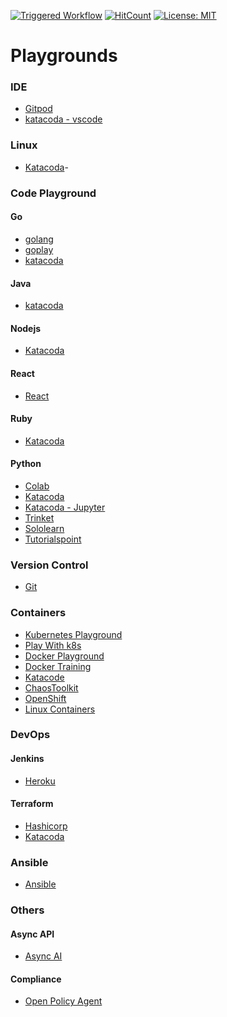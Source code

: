 [![Triggered Workflow](https://github.com/govindarajanv/awesome-playgrounds/actions/workflows/action.yml/badge.svg)](https://github.com/govindarajanv/awesome-playgrounds/actions/workflows/action.yml)
[![HitCount](http://hits.dwyl.com/govindarajanv/playgrounds.svg)](http://hits.dwyl.com/govindarajanv/playgrounds)
[![License: MIT](https://img.shields.io/badge/License-MIT-yellow.svg)](https://opensource.org/licenses/MIT)


# Playgrounds

### IDE
- [Gitpod](https://gitpod.io/workspaces/)
- [katacoda - vscode](https://www.katacoda.com/courses/vscode/playground)

### Linux
- [Katacoda](https://www.katacoda.com/courses/linux/playground)- 

### Code Playground

#### Go
- [golang](https://play.golang.org/)
- [goplay](https://goplay.space/)
- [katacoda](https://www.katacoda.com/courses/golang/playground)

#### Java
- [katacoda](https://www.katacoda.com/courses/java/playground)

#### Nodejs
- [Katacoda](https://www.katacoda.com/courses/nodejs/playground)

#### React
- [React](https://codesandbox.io/dashboard/home)

#### Ruby
- [Katacoda](https://www.katacoda.com/courses/ruby/playground)

#### Python
- [Colab](https://colab.research.google.com/notebooks/intro.ipynb)
- [Katacoda](https://www.katacoda.com/courses/python/playground)
- [Katacoda - Jupyter](https://www.katacoda.com/courses/jupyter/playground)
- [Trinket](https://trinket.io/python/f7ad7f9864)
- [Sololearn](https://code.sololearn.com/cOAXyhEmN1f7)
- [Tutorialspoint](https://www.tutorialspoint.com/execute_python_online.php)

### Version Control
- [Git](https://learngitbranching.js.org/)
 
### Containers
- [Kubernetes Playground](https://labs.play-with-k8s.com/)
- [Play With k8s](https://training.play-with-kubernetes.com/kubernetes-workshop/)
- [Docker Playground](https://labs.play-with-docker.com/)
- [Docker Training](https://training.play-with-docker.com/)
- [Katacode](https://www.katacoda.com/courses/docker/playground)
- [ChaosToolkit](https://katacoda.com/chaostoolkit)
- [OpenShift](https://developers.redhat.com/courses/openshift/playground-openshift)
- [Linux Containers](https://linuxcontainers.org/lxd/try-it/)

### DevOps

#### Jenkins
- [Heroku](https://job-dsl.herokuapp.com/)

#### Terraform
- [Hashicorp](https://learn.hashicorp.com/tutorials/terraform/install-cli)
- [Katacoda](https://www.katacoda.com/courses/terraform/playground)

### Ansible
- [Ansible](https://developers.redhat.com/courses/ansible/web-server)

### Others

#### Async API
- [Async AI](https://playground.asyncapi.io/)

#### Compliance
- [Open Policy Agent](https://play.openpolicyagent.org/)


